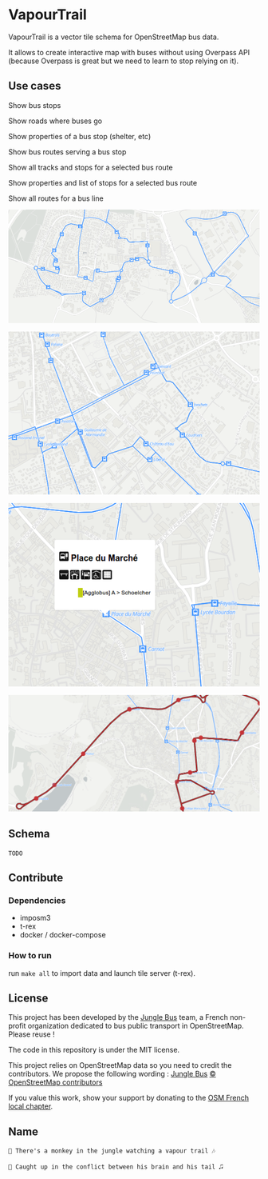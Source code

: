 # VapourTrail
VapourTrail is a vector tile schema for OpenStreetMap bus data.

It allows to create interactive map with buses without using Overpass API (because Overpass is great but we need to learn to stop relying on it).

## Use cases

Show bus stops

Show roads where buses go

Show properties of a bus stop (shelter, etc)

Show bus routes serving a bus stop

Show all tracks and stops for a selected bus route

Show properties and list of stops for a selected bus route

Show all routes for a bus line

![where do the bus go](img/all_routes_and_stops.png)

![where do the bus go](img/all_route_and_stop.png)

![stop detail](img/stop_detail.png)

![route detail](img/route_detail.png)

## Schema
    TODO

## Contribute
### Dependencies
* imposm3
* t-rex
* docker / docker-compose

### How to run
run `make all` to import data and launch tile server (t-rex).

## License

This project has been developed by the [Jungle Bus](http://junglebus.io/) team, a French non-profit organization dedicated to bus public transport in OpenStreetMap. Please reuse !

The code in this repository is under the MIT license.

This project relies on OpenStreetMap data so you need to credit the contributors. We propose the following wording :
    [Jungle Bus](http://junglebus.io/) [© OpenStreetMap contributors](http://www.openstreetmap.org/copyright)

If you value this work, show your support by donating to the [OSM French local chapter](http://openstreetmap.fr).

## Name
    🎼 There's a monkey in the jungle watching a vapour trail 🎶

    🎵 Caught up in the conflict between his brain and his tail 🎜
